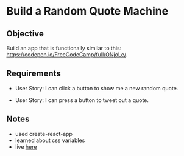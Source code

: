 # Build a Random Quote Machine

## Objective

Build an app that is functionally similar to this: https://codepen.io/FreeCodeCamp/full/ONjoLe/.

## Requirements

* User Story: I can click a button to show me a new random quote.

* User Story: I can press a button to tweet out a quote.

## Notes

- used create-react-app
- learned about css variables
- live [here](www.florin-pop.com/work/Random%20Quotes/)
